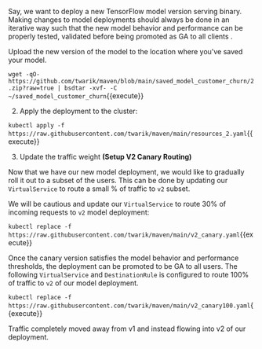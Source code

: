 Say, we want to deploy a new TensorFlow model version  serving binary. Making changes to model deployments should always be done in an iterative way such that the new model behavior and performance can be properly tested, validated before being promoted as GA to all clients .

Upload the new version of the model to the location where you've saved your model.

`wget -qO- https://github.com/twarik/maven/blob/main/saved_model_customer_churn/2.zip?raw=true | bsdtar -xvf- -C ~/saved_model_customer_churn`{{execute}}

2. Apply the deployment to the cluster:

`kubectl apply -f https://raw.githubusercontent.com/twarik/maven/main/resources_2.yaml`{{execute}}

3. Update the traffic weight **(Setup V2 Canary Routing)**

Now that we have our new model deployment, we would like to gradually roll it out to a subset of the users.
This can be done by updating our `VirtualService` to route a small % of traffic to `v2` subset.

We will be cautious and update our `VirtualService` to route 30% of incoming requests to `v2` model deployment:

`kubectl replace -f https://raw.githubusercontent.com/twarik/maven/main/v2_canary.yaml`{{execute}}

Once the canary version satisfies the model behavior and performance thresholds, the deployment can be promoted to be GA to all users. The following `VirtualService` and `DestinationRule` is configured to route 100% of traffic to `v2` of our model deployment.

`kubectl replace -f https://raw.githubusercontent.com/twarik/maven/main/v2_canary100.yaml`{{execute}}

Traffic completely moved away from v1 and instead flowing into v2 of our deployment.
